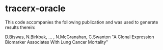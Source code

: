 # tracerx-oracle

This code accompanies the following publication and was used to generate results therein:

D.Biswas, N.Birkbak, ... , N.McGranahan, C.Swanton "A Clonal Expression Biomarker Associates With Lung Cancer Mortality"
